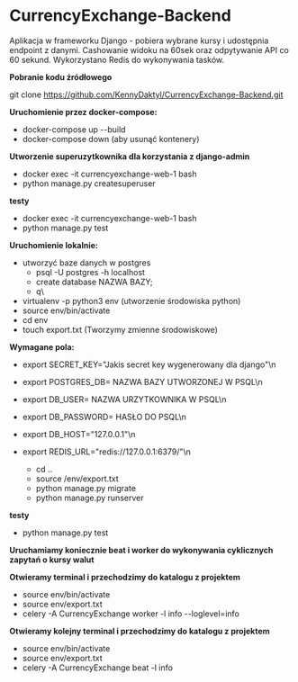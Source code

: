 # CurrencyExchange-Backend
Aplikacja w frameworku Django - pobiera wybrane kursy i udostępnia endpoint z danymi. Cashowanie widoku na 60sek oraz odpytywanie API co 60 sekund. Wykorzystano Redis do wykonywania tasków.

**Pobranie kodu źródłowego**

git clone https://github.com/KennyDaktyl/CurrencyExchange-Backend.git

**Uruchomienie przez docker-compose:**
 - docker-compose up --build
 - docker-compose down (aby usunąć kontenery)

**Utworzenie superuzytkownika dla korzystania z django-admin**
 - docker exec -it currencyexchange-web-1 bash
 - python manage.py createsuperuser

**testy**
 - docker exec -it currencyexchange-web-1 bash
 - python manage.py test

**Uruchomienie lokalnie:**
  - utworzyć baze danych w postgres
    - psql -U postgres -h localhost
    - create database NAZWA BAZY;
    - q\
- virtualenv -p python3 env  (utworzenie środowiska python)
- source env/bin/activate
- cd env
- touch export.txt (Tworzymy zmienne środowiskowe)

**Wymagane pola:**
 - export SECRET_KEY="Jakis secret key wygenerowany dla django"\n
 - export POSTGRES_DB= NAZWA BAZY UTWORZONEJ W PSQL\n
 - export DB_USER= NAZWA URZYTKOWNIKA W PSQL\n
 - export DB_PASSWORD= HASŁO DO PSQL\n
 - export DB_HOST="127.0.0.1"\n
 - export REDIS_URL="redis://127.0.0.1:6379/"\n

    - cd ..
    - source /env/export.txt
    - python manage.py migrate
    - python manage.py runserver

**testy**
 - python manage.py test


**Uruchamiamy koniecznie beat i worker do wykonywania cyklicznych zapytań o kursy walut**

**Otwieramy terminal i przechodzimy do katalogu z projektem**
- source env/bin/activate
- source env/export.txt
- celery -A CurrencyExchange worker -l info --loglevel=info

**Otwieramy kolejny terminal i przechodzimy do katalogu z projektem**
- source env/bin/activate
- source env/export.txt
- celery -A CurrencyExchange beat -l info
